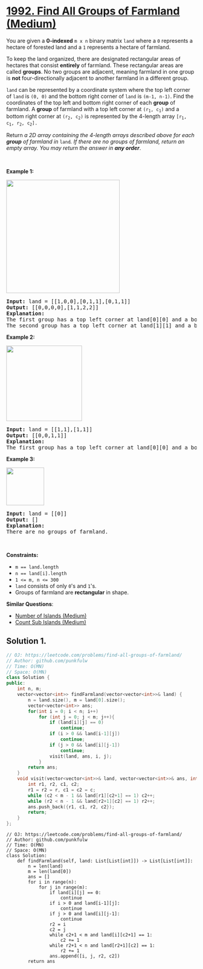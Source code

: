 # [1992. Find All Groups of Farmland (Medium)](https://leetcode.com/problems/find-all-groups-of-farmland/)

<p>You are given a <strong>0-indexed</strong> <code>m x n</code> binary matrix <code>land</code> where a <code>0</code> represents a hectare of forested land and a <code>1</code> represents a hectare of farmland.</p>

<p>To keep the land organized, there are designated rectangular areas of hectares that consist <strong>entirely</strong> of farmland. These rectangular areas are called <strong>groups</strong>. No two groups are adjacent, meaning farmland in one group is <strong>not</strong> four-directionally adjacent to another farmland in a different group.</p>

<p><code>land</code> can be represented by a coordinate system where the top left corner of <code>land</code> is <code>(0, 0)</code> and the bottom right corner of <code>land</code> is <code>(m-1, n-1)</code>. Find the coordinates of the top left and bottom right corner of each <strong>group</strong> of farmland. A <strong>group</strong> of farmland with a top left corner at <code>(r<sub>1</sub>, c<sub>1</sub>)</code> and a bottom right corner at <code>(r<sub>2</sub>, c<sub>2</sub>)</code> is represented by the 4-length array <code>[r<sub>1</sub>, c<sub>1</sub>, r<sub>2</sub>, c<sub>2</sub>].</code></p>

<p>Return <em>a 2D array containing the 4-length arrays described above for each <strong>group</strong> of farmland in </em><code>land</code><em>. If there are no groups of farmland, return an empty array. You may return the answer in <strong>any order</strong></em>.</p>

<p>&nbsp;</p>
<p><strong>Example 1:</strong></p>
<img alt="" src="https://assets.leetcode.com/uploads/2021/07/27/screenshot-2021-07-27-at-12-23-15-copy-of-diagram-drawio-diagrams-net.png" style="width: 300px; height: 300px;">
<pre><strong>Input:</strong> land = [[1,0,0],[0,1,1],[0,1,1]]
<strong>Output:</strong> [[0,0,0,0],[1,1,2,2]]
<strong>Explanation:</strong>
The first group has a top left corner at land[0][0] and a bottom right corner at land[0][0].
The second group has a top left corner at land[1][1] and a bottom right corner at land[2][2].
</pre>

<p><strong>Example 2:</strong></p>
<img alt="" src="https://assets.leetcode.com/uploads/2021/07/27/screenshot-2021-07-27-at-12-30-26-copy-of-diagram-drawio-diagrams-net.png" style="width: 200px; height: 200px;">
<pre><strong>Input:</strong> land = [[1,1],[1,1]]
<strong>Output:</strong> [[0,0,1,1]]
<strong>Explanation:</strong>
The first group has a top left corner at land[0][0] and a bottom right corner at land[1][1].
</pre>

<p><strong>Example 3:</strong></p>
<img alt="" src="https://assets.leetcode.com/uploads/2021/07/27/screenshot-2021-07-27-at-12-32-24-copy-of-diagram-drawio-diagrams-net.png" style="width: 100px; height: 100px;">
<pre><strong>Input:</strong> land = [[0]]
<strong>Output:</strong> []
<strong>Explanation:</strong>
There are no groups of farmland.
</pre>

<p>&nbsp;</p>
<p><strong>Constraints:</strong></p>

<ul>
	<li><code>m == land.length</code></li>
	<li><code>n == land[i].length</code></li>
	<li><code>1 &lt;= m, n &lt;= 300</code></li>
	<li><code>land</code> consists of only <code>0</code>'s and <code>1</code>'s.</li>
	<li>Groups of farmland are <strong>rectangular</strong> in shape.</li>
</ul>


**Similar Questions**:
* [Number of Islands (Medium)](https://leetcode.com/problems/number-of-islands/)
* [Count Sub Islands (Medium)](https://leetcode.com/problems/count-sub-islands/)

## Solution 1. 

```cpp
// OJ: https://leetcode.com/problems/find-all-groups-of-farmland/
// Author: github.com/punkfulw
// Time: O(MN)
// Space: O(MN)
class Solution {
public:
    int n, m;
    vector<vector<int>> findFarmland(vector<vector<int>>& land) {
        n = land.size(), m = land[0].size();
        vector<vector<int>> ans;
        for(int i = 0; i < n; i++)
            for (int j = 0; j < m; j++){
                if (land[i][j] == 0)
                    continue;
                if (i > 0 && land[i-1][j])
                    continue;
                if (j > 0 && land[i][j-1])
                    continue;
                visit(land, ans, i, j);
            }
        return ans;
    }
    void visit(vector<vector<int>>& land, vector<vector<int>>& ans, int r, int c){
        int r1, r2, c1, c2;
        r1 = r2 = r, c1 = c2 = c;
        while (c2 < m - 1 && land[r1][c2+1] == 1) c2++;
        while (r2 < n - 1 && land[r2+1][c2] == 1) r2++;
        ans.push_back({r1, c1, r2, c2});
        return;
    }
};
```

```python3
// OJ: https://leetcode.com/problems/find-all-groups-of-farmland/
// Author: github.com/punkfulw
// Time: O(MN)
// Space: O(MN)
class Solution:
    def findFarmland(self, land: List[List[int]]) -> List[List[int]]:
        n = len(land)
        m = len(land[0])
        ans = []
        for i in range(n):
            for j in range(m):
                if land[i][j] == 0:
                    continue
                if i > 0 and land[i-1][j]:
                    continue
                if j > 0 and land[i][j-1]:
                    continue
                r2 = i
                c2 = j
                while c2+1 < m and land[i][c2+1] == 1: 
                    c2 += 1
                while r2+1 < n and land[r2+1][c2] == 1: 
                    r2 += 1
                ans.append([i, j, r2, c2])
        return ans
            
```
